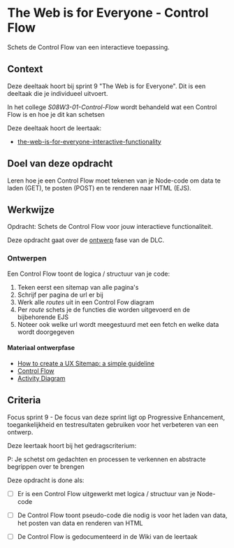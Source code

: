 
# The Web is for Everyone - Control Flow

Schets de Control Flow van een interactieve toepassing. 

## Context

Deze deeltaak hoort bij sprint 9 "The Web is for Everyone". Dit is een deeltaak die je individueel uitvoert.

In het college _S08W3-01-Control-Flow_ wordt behandeld wat een Control Flow is en hoe je dit kan schetsen

Deze deeltaak hoort de leertaak:
- [
the-web-is-for-everyone-interactive-functionality](https://github.com/fdnd-task/the-web-is-for-everyone-interactive-functionality) 



## Doel van deze opdracht

Leren hoe je een Control Flow moet tekenen van je Node-code om data te laden (GET), te posten (POST) en te renderen naar HTML (EJS).



## Werkwijze

Opdracht: Schets de Control Flow voor jouw interactieve functionaliteit.

Deze opdracht gaat over de [ontwerp](#ontwerpen) fase van de DLC.


### Ontwerpen

Een Control Flow toont de logica / structuur van je code:

1. Teken eerst een sitemap van alle pagina's
2. Schrijf per pagina de url er bij
3. Werk alle _routes_ uit in een Control Fow diagram
4. Per _route_ schets je de functies die worden uitgevoerd en de bijbehorende EJS
5. Noteer ook welke url wordt meegestuurd met een fetch en welke data wordt doorgegeven


#### Materiaal ontwerpfase

- [How to create a UX Sitemap: a simple guideline](https://uxdesign.cc/how-to-create-a-ux-sitemap-a-simple-guideline-8786c16f85c1)
- [Control Flow](https://en.wikipedia.org/wiki/Control_flow)
- [Activity Diagram](http://agilemodeling.com/style/activityDiagram.htm)



## Criteria

Focus sprint 9 - De focus van deze sprint ligt op Progressive Enhancement, toegankelijkheid en testresultaten gebruiken voor het verbeteren van een ontwerp.

Deze leertaak hoort bij het gedragscriterium:

P: Je schetst om gedachten en processen te verkennen en abstracte begrippen over te brengen

Deze opdracht is done als:

- [ ] Er is een Control Flow uitgewerkt met logica / structuur van je Node-code
- [ ] De Control Flow toont pseudo-code die nodig is voor het laden van data, het posten van data en renderen van HTML
- [ ] De Control Flow is gedocumenteerd in de Wiki van de leertaak



